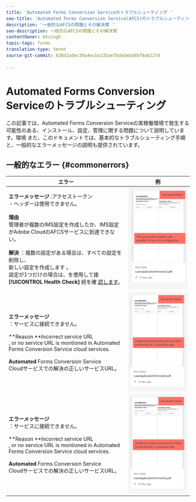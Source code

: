 ```yaml
---
title: 'Automated Forms Conversion Serviceのトラブルシューティング '
seo-title: 'Automated Forms Conversion Service(AFCS)のトラブルシューティング '
description: '一般的なAFCSの問題とその解決策 '
seo-description: 一般的なAFCSの問題とその解決策
contentOwner: khsingh
topic-tags: forms
translation-type: tm+mt
source-git-commit: 638d2adec39a4ecba335ae7bdebebd8bf9ab2274

---
```



# Automated Forms Conversion Serviceのトラブルシューティング


この記事では、Automated Forms Conversion Serviceの実稼働環境で発生する可能性のある、インストール、設定、管理に関する問題について説明しています。環境 また、このドキュメントでは、基本的なトラブルシューティング手順と、一般的なエラーメッセージの説明も提供されています。

## 一般的なエラー {#commonerrors}

| エラー | 例 |
|--- |--- |
| **エラーメッセージ** :アクセストークン <br> ・ヘッダーは使用できません。 <br><br>**理由&#x200B;**<br>管理者が複数のIMS設定を作成したか、IMS設定がAdobe CloudのAFCSサービスに到達できない。<br><br>**解決** ：複数の設定がある場合は、すべての設定を削除し、 <br> 新しい設定を作成します [](configure-service.md#obtainpubliccertificates)。 <br> 設定が1つだけの場合は、を使用して接 **[!UICONTROL Health Check]** 続を確 [認します](configure-service.md#createintegrationoption)。 | ![アクセストークンヘッダーが使用できません](assets/invalid-ims-configuration.png) |
| **エラーメッセージ**<br> ：サービスに接続できません。  <br><br>**Reason **Incorrect service URL<br>, or no service URL is montioned in Automated Forms Conversion Service cloud services.<br><br>**Automated** Forms Conversion Service <br>[](configure-service.md#configure-the-cloud-service) Cloudサービスでの解決の正しいサービスURL。 | ![サービスに接続できません。](assets/wrong-endpoint-configured.png) |
| **エラーメッセージ**<br> ：サービスに接続できません。  <br><br>**Reason **Incorrect service URL<br>, or no service URL is montioned in Automated Forms Conversion Service cloud services.<br><br>**Automated** Forms Conversion Service <br>[](configure-service.md#configure-the-cloud-service) Cloudサービスでの解決の正しいサービスURL。 | ![サービスに接続できません。](assets/wrong-endpoint-configured.png) |
